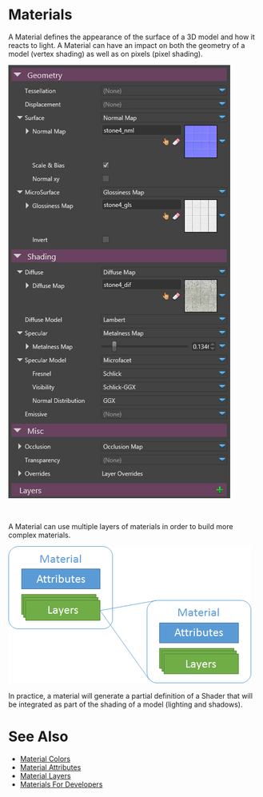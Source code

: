 # Materials

A Material defines the appearance of the surface of a 3D model and how it reacts to light. A Material can have an impact on both the geometry of a model (vertex shading) as well as on pixels (pixel shading).

![media/materials-reference-1.png](media/materials-reference-1.png) 

 

A Material can use multiple layers of materials in order to build more complex materials.

![media/materials-reference-2.png](media/materials-reference-2.png) 

In practice, a material will generate a partial definition of a Shader that will be integrated as part of the shading of a model (lighting and shadows).

# See Also




- [Material Colors](material-colors.md)
- [Material Attributes](material-attributes.md)
- [Material Layers](material-layers.md)
- [Materials For Developers](materials-for-developers.md)





 

 

